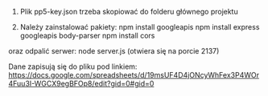 1. Plik pp5-key.json trzeba skopiować do folderu głównego projektu
   
2. Należy zainstalować pakiety:
npm install googleapis
npm install express googleapis body-parser
npm install cors

oraz odpalić serwer:
node server.js (otwiera się na porcie 2137)

Dane zapisują się do pliku pod linkiem: https://docs.google.com/spreadsheets/d/19msUF4D4jONcyWhFex3P4WOr4Fuu3I-WGCX9egBFOp8/edit?gid=0#gid=0
